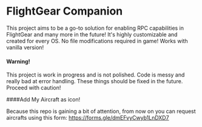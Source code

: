 # FlightGear Companion

This project aims to be a go-to solution for enabling RPC capabilities in FlightGear and many more in the future! It's highly customizable and created for every OS. No file modifications required in game! Works with vanilla version!

#### Warning!

This project is work in progress and is not polished. Code is messy and really bad at error handling.
These things should be fixed in the future.
Proceed with caution!

####Add My Aircraft as icon!

Because this repo is gaining a bit of attention, from now on you can request aircrafts using this form:
https://forms.gle/dmEFvyCwyb1LnDXD7
